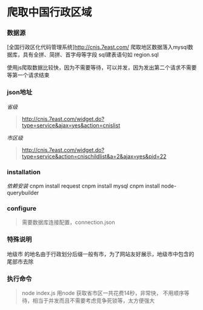 # 爬取中国行政区域
### 数据源
[全国行政区化代码管理系统]http://cnis.7east.com/
爬取地区数据落入mysql数据库，具有全拼、简拼、首字母等字段
sql建表语句如 region.sql

使用js爬取数据比较快，因为不需要等待，可以并发，因为发出第二个请求不需要等第一个请求结束

### json地址
*省级*
> http://cnis.7east.com/widget.do?type=service&ajax=yes&action=cnislist

*市区级*
> http://cnis.7east.com/widget.do?type=service&action=cnischildlist&a=2&ajax=yes&pid=22

### installation
*依赖安装*
cnpm install request
cnpm install mysql
cnpm install node-querybuilder

### configure
> 需要数据库连接配置，connection.json

### 特殊说明
地级市 的地名由于行政划分后缀一般有市，为了网站友好展示，地级市中包含的尾部市去除

### 执行命令
> node index.js
> 用node 获取省市区一共花费14秒，非常快，
> 不用顺序等待，相当于并发而且不需要考虑竞争死锁等，太方便强大 